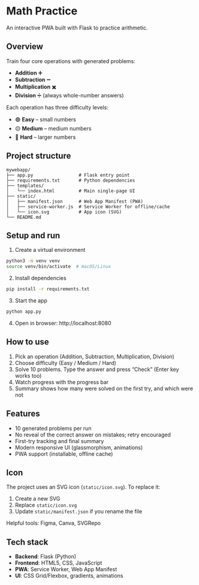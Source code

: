 # Math Practice

An interactive PWA built with Flask to practice arithmetic.

## Overview

Train four core operations with generated problems:
- **Addition** ➕
- **Subtraction** ➖
- **Multiplication** ✖️
- **Division** ➗ (always whole-number answers)

Each operation has three difficulty levels:
- 🟢 **Easy** – small numbers
- 🟡 **Medium** – medium numbers
- 🔴 **Hard** – larger numbers

## Project structure

```
mywebapp/
├── app.py                 # Flask entry point
├── requirements.txt       # Python dependencies
├── templates/
│   └── index.html         # Main single-page UI
├── static/
│   ├── manifest.json      # Web App Manifest (PWA)
│   ├── service-worker.js  # Service Worker for offline/cache
│   └── icon.svg           # App icon (SVG)
└── README.md
```

## Setup and run

1) Create a virtual environment
```bash
python3 -m venv venv
source venv/bin/activate  # macOS/Linux
```

2) Install dependencies
```bash
pip install -r requirements.txt
```

3) Start the app
```bash
python app.py
```

4) Open in browser: http://localhost:8080

## How to use

1. Pick an operation (Addition, Subtraction, Multiplication, Division)
2. Choose difficulty (Easy / Medium / Hard)
3. Solve 10 problems. Type the answer and press “Check” (Enter key works too)
4. Watch progress with the progress bar
5. Summary shows how many were solved on the first try, and which were not

## Features

- 10 generated problems per run
- No reveal of the correct answer on mistakes; retry encouraged
- First-try tracking and final summary
- Modern responsive UI (glassmorphism, animations)
- PWA support (installable, offline cache)

## Icon

The project uses an SVG icon (`static/icon.svg`). To replace it:
1. Create a new SVG
2. Replace `static/icon.svg`
3. Update `static/manifest.json` if you rename the file

Helpful tools: Figma, Canva, SVGRepo

## Tech stack

- **Backend**: Flask (Python)
- **Frontend**: HTML5, CSS, JavaScript
- **PWA**: Service Worker, Web App Manifest
- **UI**: CSS Grid/Flexbox, gradients, animations
